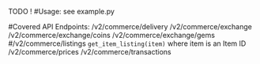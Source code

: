 TODO !
#Usage:
see example.py

#Covered API Endpoints:
/v2/commerce/delivery
/v2/commerce/exchange
/v2/commerce/exchange/coins
/v2/commerce/exchange/gems
 #/v2/commerce/listings
  `get_item_listing(item)` where item is an Item ID
/v2/commerce/prices
/v2/commerce/transactions
